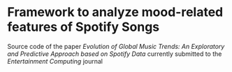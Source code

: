 # Framework to analyze mood-related features of Spotify Songs
Source code of the paper *Evolution of Global Music Trends: An Exploratory and Predictive Approach based on Spotify Data* currently submitted to the *Entertainment Computing* journal
